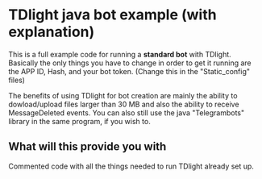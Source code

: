 # TDlight java bot example (with explanation)

This is a full example code for running a **standard bot** with TDlight. Basically the only things you have to change in order to get it running are the APP ID, Hash, and your bot token. (Change this in the "Static_config" files)

The benefits of using TDlight for bot creation are mainly the ability to dowload/upload files larger than 30 MB and also the ability to receive MessageDeleted events. You can also still use the java "Telegrambots" library in the same program, if you wish to. 

## What will this provide you with
Commented code with all the things needed to run TDlight already set up. 

